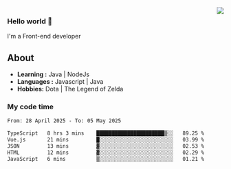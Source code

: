 <img align='right' src="https://github-readme-stats.vercel.app/api?username=jumodada&show_icons=true&theme=vue">

### Hello world 👋

I'm a Front-end developer 
    
## About
-  **Learning :** Java | NodeJs
-  **Languages :** Javascript | Java
-  **Hobbies:** Dota | The Legend of Zelda

### My code time

<!--START_SECTION:waka-->

```txt
From: 28 April 2025 - To: 05 May 2025

TypeScript   8 hrs 3 mins    ██████████████████████▒░░   89.25 %
Vue.js       21 mins         █░░░░░░░░░░░░░░░░░░░░░░░░   03.99 %
JSON         13 mins         ▓░░░░░░░░░░░░░░░░░░░░░░░░   02.53 %
HTML         12 mins         ▓░░░░░░░░░░░░░░░░░░░░░░░░   02.29 %
JavaScript   6 mins          ▒░░░░░░░░░░░░░░░░░░░░░░░░   01.21 %
```

<!--END_SECTION:waka-->
